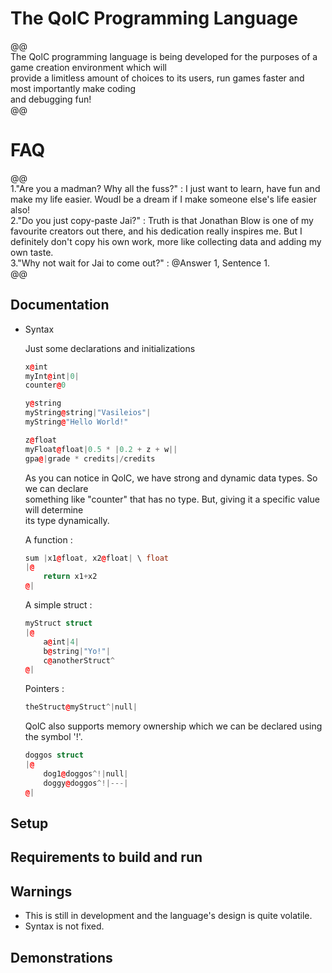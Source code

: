 # The QolC Programming Language

@@ \
	The QolC programming language is being developed for the purposes of a game creation environment which will\
	provide a limitless amount of choices to its users, run games faster and most importantly make coding\
	and debugging fun! \
@@ 

# FAQ

@@ \
	1."Are you a madman? Why all the fuss?" :
		I just want to learn, have fun and make my life easier. Woudl be a dream if I make someone else's life easier also! \
	2."Do you just copy-paste Jai?" : 
		Truth is that Jonathan Blow is one of my favourite creators out there, and his dedication really inspires me. But 
		I definitely don't copy his own work, more like collecting data and adding my own taste. \
	3."Why not wait for Jai to come out?" : 
		@Answer 1, Sentence 1. \
@@

## Documentation

* Syntax
	
	Just some declarations and initializations
	
	```cpp
	x@int
	myInt@int|0|
	counter@0
	
	y@string
	myString@string|"Vasileios"|
	myString@"Hello World!"

	z@float
	myFloat@float|0.5 * |0.2 + z + w||	
	gpa@|grade * credits|/credits
	```

	As you can notice in QolC, we have strong and dynamic data types. So we can declare\
	something like "counter" that has no type. But, giving it a specific value will determine <br >
	its type dynamically. 

	A function : 
	
	```cpp
	sum |x1@float, x2@float| \ float 
	|@
		return x1+x2
	@|
	```

	A simple struct : 
	
	```cpp
	myStruct struct 
	|@
		a@int|4|
		b@string|"Yo!"|
		c@anotherStruct^
	@|
	```
	
	Pointers : 
	
	```cpp
	theStruct@myStruct^|null| 
	```

	QolC also supports memory ownership which we can be declared 
	using the symbol '!'. 
	
	```cpp
	doggos struct 
	|@ 
		dog1@doggos^!|null|
		doggy@doggos^!|---|
	@|
	```

## Setup

## Requirements to build and run

## Warnings

* This is still in development and the language's design is quite volatile.
* Syntax is not fixed.

## Demonstrations

